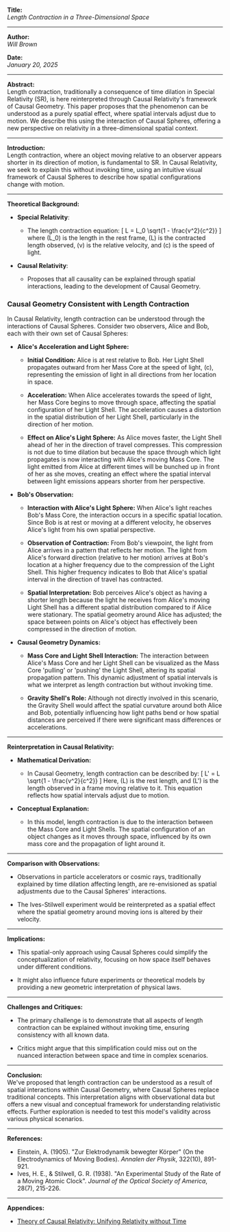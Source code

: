 **Title:**  
*Length Contraction in a Three-Dimensional Space*

---

**Author:**  
*Will Brown*

**Date:**  
*January 20, 2025*

---

**Abstract:**  
Length contraction, traditionally a consequence of time dilation in Special Relativity (SR), is here reinterpreted through Causal Relativity's framework of Causal Geometry. This paper proposes that the phenomenon can be understood as a purely spatial effect, where spatial intervals adjust due to motion. We describe this using the interaction of Causal Spheres, offering a new perspective on relativity in a three-dimensional spatial context.

---

**Introduction:**  
Length contraction, where an object moving relative to an observer appears shorter in its direction of motion, is fundamental to SR. In Causal Relativity, we seek to explain this without invoking time, using an intuitive visual framework of Causal Spheres to describe how spatial configurations change with motion.

---

**Theoretical Background:**

- **Special Relativity**: 
  - The length contraction equation:
    \[
    L = L_0 \sqrt{1 - \frac{v^2}{c^2}}
    \]
    where \(L_0\) is the length in the rest frame, \(L\) is the contracted length observed, \(v\) is the relative velocity, and \(c\) is the speed of light.

- **Causal Relativity**:
  - Proposes that all causality can be explained through spatial interactions, leading to the development of Causal Geometry.

### **Causal Geometry Consistent with Length Contraction**

In Causal Relativity, length contraction can be understood through the interactions of Causal Spheres. Consider two observers, Alice and Bob, each with their own set of Causal Spheres:

- **Alice's Acceleration and Light Sphere:**

  - **Initial Condition:** Alice is at rest relative to Bob. Her Light Shell propagates outward from her Mass Core at the speed of light, \(c\), representing the emission of light in all directions from her location in space.

  - **Acceleration:** When Alice accelerates towards the speed of light, her Mass Core begins to move through space, affecting the spatial configuration of her Light Shell. The acceleration causes a distortion in the spatial distribution of her Light Shell, particularly in the direction of her motion. 

  - **Effect on Alice's Light Sphere:** As Alice moves faster, the Light Shell ahead of her in the direction of travel compresses. This compression is not due to time dilation but because the space through which light propagates is now interacting with Alice's moving Mass Core. The light emitted from Alice at different times will be bunched up in front of her as she moves, creating an effect where the spatial interval between light emissions appears shorter from her perspective. 

- **Bob's Observation:**

  - **Interaction with Alice's Light Sphere:** When Alice's light reaches Bob's Mass Core, the interaction occurs in a specific spatial location. Since Bob is at rest or moving at a different velocity, he observes Alice's light from his own spatial perspective. 

  - **Observation of Contraction:** From Bob's viewpoint, the light from Alice arrives in a pattern that reflects her motion. The light from Alice's forward direction (relative to her motion) arrives at Bob's location at a higher frequency due to the compression of the Light Shell. This higher frequency indicates to Bob that Alice's spatial interval in the direction of travel has contracted. 

  - **Spatial Interpretation:** Bob perceives Alice's object as having a shorter length because the light he receives from Alice's moving Light Shell has a different spatial distribution compared to if Alice were stationary. The spatial geometry around Alice has adjusted; the space between points on Alice's object has effectively been compressed in the direction of motion.

- **Causal Geometry Dynamics:**

  - **Mass Core and Light Shell Interaction:** The interaction between Alice's Mass Core and her Light Shell can be visualized as the Mass Core 'pulling' or 'pushing' the Light Shell, altering its spatial propagation pattern. This dynamic adjustment of spatial intervals is what we interpret as length contraction but without invoking time. 

  - **Gravity Shell's Role:** Although not directly involved in this scenario, the Gravity Shell would affect the spatial curvature around both Alice and Bob, potentially influencing how light paths bend or how spatial distances are perceived if there were significant mass differences or accelerations.

---

**Reinterpretation in Causal Relativity:**

- **Mathematical Derivation:**
  - In Causal Geometry, length contraction can be described by:
    \[
    L' = L \sqrt{1 - \frac{v^2}{c^2}}
    \]
    Here, \(L\) is the rest length, and \(L'\) is the length observed in a frame moving relative to it. This equation reflects how spatial intervals adjust due to motion.

- **Conceptual Explanation:**
  - In this model, length contraction is due to the interaction between the Mass Core and Light Shells. The spatial configuration of an object changes as it moves through space, influenced by its own mass core and the propagation of light around it.

---

**Comparison with Observations:**  
- Observations in particle accelerators or cosmic rays, traditionally explained by time dilation affecting length, are re-envisioned as spatial adjustments due to the Causal Spheres' interactions.

- The Ives-Stilwell experiment would be reinterpreted as a spatial effect where the spatial geometry around moving ions is altered by their velocity.

---

**Implications:**  
- This spatial-only approach using Causal Spheres could simplify the conceptualization of relativity, focusing on how space itself behaves under different conditions.

- It might also influence future experiments or theoretical models by providing a new geometric interpretation of physical laws.

---

**Challenges and Critiques:**  
- The primary challenge is to demonstrate that all aspects of length contraction can be explained without invoking time, ensuring consistency with all known data.

- Critics might argue that this simplification could miss out on the nuanced interaction between space and time in complex scenarios.

---

**Conclusion:**  
We've proposed that length contraction can be understood as a result of spatial interactions within Causal Geometry, where Causal Spheres replace traditional concepts. This interpretation aligns with observational data but offers a new visual and conceptual framework for understanding relativistic effects. Further exploration is needed to test this model's validity across various physical scenarios.

---

**References:**  
- Einstein, A. (1905). "Zur Elektrodynamik bewegter Körper" (On the Electrodynamics of Moving Bodies). *Annalen der Physik*, 322(10), 891-921.
- Ives, H. E., & Stilwell, G. R. (1938). "An Experimental Study of the Rate of a Moving Atomic Clock". *Journal of the Optical Society of America*, 28(7), 215-226.

---

**Appendices:**  
- [Theory of Causal Relativity: Unifying Relativity without Time](https://github.com/ENSpunks/Causal-Relativity-Public-/blob/main/Papers/Causal%20Relativity/Theory%20of%20Causal%20Relativity%20(Published%2001-20-25))
